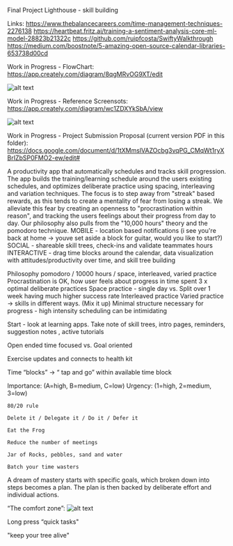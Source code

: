 Final Project Lighthouse - skill building

Links:
https://www.thebalancecareers.com/time-management-techniques-2276138
https://heartbeat.fritz.ai/training-a-sentiment-analysis-core-ml-model-28823b21322c
https://github.com/ruipfcosta/SwiftyWalkthrough
https://medium.com/boostnote/5-amazing-open-source-calendar-libraries-653738d00cd


Work in Progress -  FlowChart:
https://app.creately.com/diagram/8qgMRvOG9XT/edit

![alt text][CurrentFlowChart]

[CurrentFlowChart]: https://github.com/marinamcpeak/Mastery/blob/master/PM%20and%20Brainstorming/User%20Mastery.jpg "Current Flow Chart"

Work in Progress - Reference Screensots:
https://app.creately.com/diagram/wc1ZDXYkSbA/view

![alt text][ReferenceScreenshots]

[ReferenceScreenshots]: https://github.com/marinamcpeak/Mastery/blob/master/PM%20and%20Brainstorming/Reference%20Screenshots.jpg "Current Flow Chart"

Work in Progress - Project Submission Proposal (current version PDF in this folder):
https://docs.google.com/document/d/1tXMmslVAZOcbg3vqPG_CMqWt1ryXBrIZbSP0FMO2-ew/edit#




A productivity app that automatically schedules and tracks skill progression. The app builds the training/learning schedule around the users existing schedules, and optimizes deliberate practice using spacing, interleaving and variation techniques. The focus is to step away from "streak" based rewards, as this tends to create a mentality of fear from losing a streak. We alleviate this fear by creating an openness to "procrastination within reason", and tracking the users feelings about their progress from day to day. Our philosophy also pulls from the "10,000 hours" theory and the pomodoro technique. MOBILE - location based notifications (i see you're back at home -> youve set aside a block for guitar, would you like to start?) SOCIAL - shareable skill trees, check-ins and validate teammates hours INTERACTIVE - drag time blocks around the calendar, data visualization with attitudes/productivity over time, and skill tree building

Philosophy
pomodoro / 10000 hours / space, interleaved, varied practice
Procrastination is OK, how user feels about progress in time spent
3 x optimal deliberate practices 
Space practice - single day vs. Split over 1 week having much higher success rate
Interleaved practice
Varied practice -> skills in different ways. (Mix it up)
Minimal structure necessary for progress - high intensity scheduling can be intimidating

Start - look at learning apps. Take note of skill trees, intro pages, reminders, suggestion notes , active tutorials

Open ended time focused vs. Goal oriented

Exercise updates and connects to health kit

Time “blocks” -> “ tap and go” within available time block

  Importance: (A=high, B=medium, C=low)
  Urgency: (1=high, 2=medium, 3=low)

	80/20 rule

	Delete it / Delegate it / Do it / Defer it

	Eat the Frog

	Reduce the number of meetings

	Jar of Rocks, pebbles, sand and water

	Batch your time wasters

A dream of mastery starts with specific goals, which broken down into steps becomes a plan. The plan is then backed by deliberate effort and individual actions.

“The comfort zone”: 
![alt text][logo]

[logo]: https://github.com/marinamcpeak/Mastery/blob/master/PM%20and%20Brainstorming/ComfortZone.jpeg "The Comfort Zone"

Long press “quick tasks"

"keep your tree alive"
